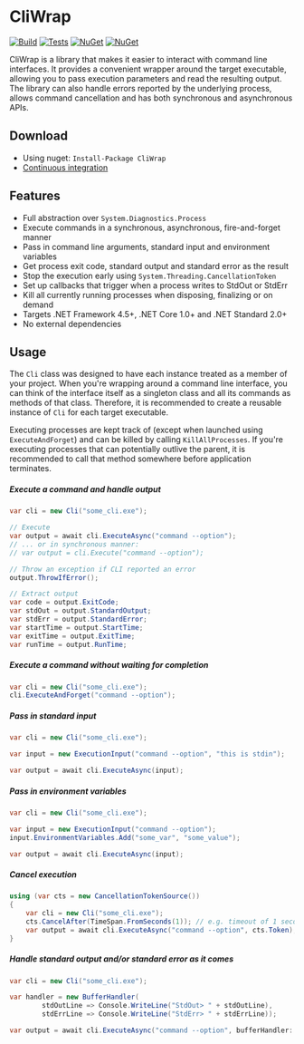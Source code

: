 # CliWrap

[![Build](https://img.shields.io/appveyor/ci/Tyrrrz/CliWrap/master.svg)](https://ci.appveyor.com/project/Tyrrrz/CliWrap)
[![Tests](https://img.shields.io/appveyor/tests/Tyrrrz/CliWrap/master.svg)](https://ci.appveyor.com/project/Tyrrrz/CliWrap)
[![NuGet](https://img.shields.io/nuget/v/CliWrap.svg)](https://nuget.org/packages/CliWrap)
[![NuGet](https://img.shields.io/nuget/dt/CliWrap.svg)](https://nuget.org/packages/CliWrap)

CliWrap is a library that makes it easier to interact with command line interfaces. It provides a convenient wrapper around the target executable, allowing you to pass execution parameters and read the resulting output. The library can also handle errors reported by the underlying process, allows command cancellation and has both synchronous and asynchronous APIs.

## Download

- Using nuget: `Install-Package CliWrap`
- [Continuous integration](https://ci.appveyor.com/project/Tyrrrz/CliWrap)

## Features

- Full abstraction over `System.Diagnostics.Process`
- Execute commands in a synchronous, asynchronous, fire-and-forget manner
- Pass in command line arguments, standard input and environment variables
- Get process exit code, standard output and standard error as the result
- Stop the execution early using `System.Threading.CancellationToken`
- Set up callbacks that trigger when a process writes to StdOut or StdErr
- Kill all currently running processes when disposing, finalizing or on demand
- Targets .NET Framework 4.5+, .NET Core 1.0+ and .NET Standard 2.0+
- No external dependencies

## Usage

The `Cli` class was designed to have each instance treated as a member of your project. When you're wrapping around a command line interface, you can think of the interface itself as a singleton class and all its commands as methods of that class. Therefore, it is recommended to create a reusable instance of `Cli` for each target executable.

Executing processes are kept track of (except when launched using `ExecuteAndForget`) and can be killed by calling `KillAllProcesses`. If you're executing processes that can potentially outlive the parent, it is recommended to call that method somewhere before application terminates.

##### Execute a command and handle output

```c#
var cli = new Cli("some_cli.exe");

// Execute
var output = await cli.ExecuteAsync("command --option");
// ... or in synchronous manner:
// var output = cli.Execute("command --option");

// Throw an exception if CLI reported an error
output.ThrowIfError();

// Extract output
var code = output.ExitCode;
var stdOut = output.StandardOutput;
var stdErr = output.StandardError;
var startTime = output.StartTime;
var exitTime = output.ExitTime;
var runTime = output.RunTime;
```

##### Execute a command without waiting for completion

```c#
var cli = new Cli("some_cli.exe");
cli.ExecuteAndForget("command --option");
```

##### Pass in standard input

```c#
var cli = new Cli("some_cli.exe");

var input = new ExecutionInput("command --option", "this is stdin");

var output = await cli.ExecuteAsync(input);
```

##### Pass in environment variables

```c#
var cli = new Cli("some_cli.exe");

var input = new ExecutionInput("command --option");
input.EnvironmentVariables.Add("some_var", "some_value");

var output = await cli.ExecuteAsync(input);
```

##### Cancel execution

```c#
using (var cts = new CancellationTokenSource())
{
    var cli = new Cli("some_cli.exe");
    cts.CancelAfter(TimeSpan.FromSeconds(1)); // e.g. timeout of 1 second
    var output = await cli.ExecuteAsync("command --option", cts.Token);
}
```

##### Handle standard output and/or standard error as it comes

```c#
var cli = new Cli("some_cli.exe");

var handler = new BufferHandler(
        stdOutLine => Console.WriteLine("StdOut> " + stdOutLine),
        stdErrLine => Console.WriteLine("StdErr> " + stdErrLine));

var output = await cli.ExecuteAsync("command --option", bufferHandler: handler);
```